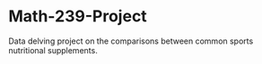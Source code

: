 # Math-239-Project
Data delving project on the comparisons between common sports nutritional supplements.
